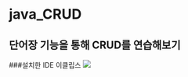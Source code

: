 # java_CRUD 

## 단어장 기능을 통해 CRUD를 연습해보기

###설치한 IDE 이클립스
<img src='https://github.com/kingjh0404/java_CRUD/blob/master/screenshots/설치한%20IDE.png?raw=true'>


